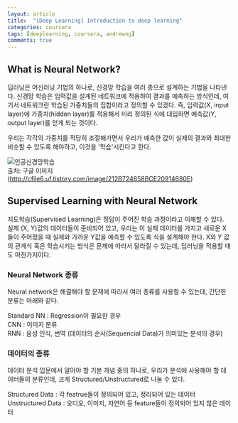 ```yaml
---
layout: article
title:  "[Deep Learning] Introduction to deep learning"
categories: coursera
tags: [deeplearning, coursera, andrewng]
comments: true
---
```


## What is Neural Network?
딥러닝은 머신러닝 기법의 하나로, 신경망 학습을 여러 층으로 설계하는 기법을 나타낸다. 신경망 학습은 입력값을 설계된 네트워크에 적용하여 결과를 예측하는 방식인데, 여기서 네트워크란 학습된 가중치들의 집합이라고 정의할 수 있겠다. 즉, 입력값(X, input layer)에 가중치(hidden layer)를 적용해서 미리 정의된 식에 대입하면 예측값(Y, output layer)를 얻게 되는 것이다.  

우리는 각각의 가중치를 적당히 조절해가면서 우리가 예측한 값이 실제의 결과와 최대한 비슷할 수 있도록 해야하고, 이것을 '학습'시킨다고 한다.  

![인공신경망학습](http://cfile6.uf.tistory.com/image/212B724858BCE20914680E)  
출처: 구글 이미지(http://cfile6.uf.tistory.com/image/212B724858BCE20914680E)

## Supervised Learning with Neural Network
지도학습(Supervised Learning)은 정답이 주어진 학습 과정이라고 이해할 수 있다. 실제 (X, Y)값의 데이터들이 준비되어 있고, 우리는 이 실제 데이터를 가지고 새로운 X들이 주어졌을 때 실제와 가까운 Y값을 예측할 수 있도록 식을 설계해야 한다. X와 Y 값의 관계식 혹은 학습시키는 방식은 문제에 따라서 달라질 수 있는데, 딥러닝을 적용할 때도 마찬가지이다.  

### Neural Network 종류
Neural network은 해결해야 할 문제에 따라서 여러 종류를 사용할 수 있는데, 간단한 분류는 아래와 같다.  

Standard NN : Regression이 필요한 경우  
CNN : 이미지 분류  
RNN : 음성 인식, 번역 (데이터의 순서(Sequencial Data)가 의미있는 분석의 경우)  

### 데이터의 종류
데이터 분석 입문에서 알아야 할 기본 개념 중의 하나로, 우리가 분석에 사용해야 할 데이터들의 분류인데, 크게 Structured/Unstructured로 나눌 수 있다.  

Structured Data : 각 featrue들이 정의되어 있고, 정리되어 있는 데이터
Unstructured Data : 오디오, 이미지, 자연어 등 feature들이 정의되어 있지 않은 데이터  
